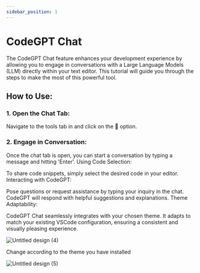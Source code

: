 ```yaml
---
sidebar_position: 1
---
```

# CodeGPT Chat

The CodeGPT Chat feature enhances your development experience by allowing you to engage in conversations with a Large Language Models (LLM) directly within your text editor. This tutorial will guide you through the steps to make the most of this powerful tool.

## How to Use:
### 1. Open the Chat Tab:
Navigate to the tools tab in and click on the 💬 option.




### 2. Engage in Conversation:

Once the chat tab is open, you can start a conversation by typing a message and hitting 'Enter'.
Using Code Selection:

To share code snippets, simply select the desired code in your editor.
Interacting with CodeGPT:

Pose questions or request assistance by typing your inquiry in the chat. CodeGPT will respond with helpful suggestions and explanations.
Theme Adaptability:

CodeGPT Chat seamlessly integrates with your chosen theme. It adapts to match your existing VSCode configuration, ensuring a consistent and visually pleasing experience.

![Untitled design (4)](https://user-images.githubusercontent.com/6216945/227110771-71c53663-72da-4a48-9b68-19a7e8783ff8.gif)

Change according to the theme you have installed

![Untitled design (5)](https://user-images.githubusercontent.com/6216945/227375441-212d8467-4469-44dd-9160-67fe2941eed4.gif)
